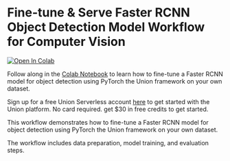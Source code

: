 # Fine-tune & Serve Faster RCNN Object Detection Model Workflow for Computer Vision

 <a target="_blank" href="https://colab.research.google.com/github/unionai-oss/faster-rcnn-object-detection-computer-vision-train-and-deploy/blob/main/tutorial.ipynb">
  <img src="https://colab.research.google.com/assets/colab-badge.svg" alt="Open In Colab"/>
</a>

Follow along in the [Colab Notebook](https://colab.research.google.com/github/unionai-oss/faster-rcnn-object-detection-computer-vision-train-and-deploy/blob/main/tutorial.ipynb) to learn how to fine-tune a Faster RCNN model for object detection using PyTorch the Union framework on your own dataset.

Sign up for a free Union Serverless account [here](https://signup.union.ai/?page=signup) to get started with the Union platform. No card required. get $30 in free credits to get started.

This workflow demonstrates how to fine-tune a Faster RCNN model for object detection using PyTorch the Union framework on your own dataset. 

The workflow includes data preparation, model training, and evaluation steps.
